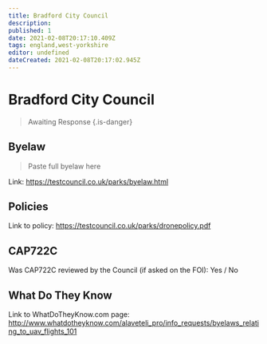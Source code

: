 ```yaml
---
title: Bradford City Council
description:
published: 1
date: 2021-02-08T20:17:10.409Z
tags: england,west-yorkshire
editor: undefined
dateCreated: 2021-02-08T20:17:02.945Z
---
```


# Bradford City Council
>  Awaiting Response
> {.is-danger}

## Byelaw
> Paste full byelaw here

Link:
https://testcouncil.co.uk/parks/byelaw.html

## Policies
Link to policy:
https://testcouncil.co.uk/parks/dronepolicy.pdf

## CAP722C

Was CAP722C reviewed by the Council (if asked on the FOI): Yes / No

## What Do They Know

Link to WhatDoTheyKnow.com page:
http://www.whatdotheyknow.com/alaveteli_pro/info_requests/byelaws_relating_to_uav_flights_101

